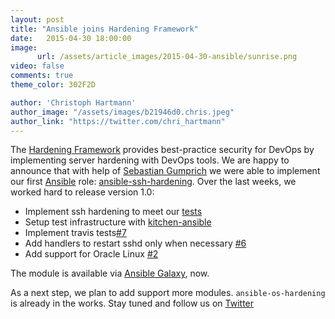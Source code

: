```yaml
---
layout: post
title: "Ansible joins Hardening Framework"
date:   2015-04-30 18:00:00
image:
      url: /assets/article_images/2015-04-30-ansible/sunrise.png
video: false
comments: true
theme_color: 302F2D

author: 'Christoph Hartmann'
author_image: "/assets/images/b21946d0.chris.jpeg"
author_link: "https://twitter.com/chri_hartmann"
---
```


The [Hardening Framework](http://hardening.io/) provides best-practice security for DevOps by implementing server hardening with DevOps tools. We are happy to announce that with help of [Sebastian Gumprich](https://www.zufallsheld.de) we were able to implement our first [Ansible](http://www.ansible.com) role: [ansible-ssh-hardening](https://github.com/hardening-io/ansible-ssh-hardening/). Over the last weeks, we worked hard to release version 1.0:

 * Implement ssh hardening to meet our [tests](https://github.com/hardening-io/tests-ssh-hardening)
 * Setup test infrastructure with [kitchen-ansible](https://github.com/neillturner/kitchen-ansible)
 * Implement travis tests[#7](https://github.com/hardening-io/ansible-ssh-hardening/issues/7)
 * Add handlers to restart sshd only when necessary [#6](https://github.com/hardening-io/ansible-ssh-hardening/issues/6)
 * Add support for Oracle Linux [#2](https://github.com/hardening-io/ansible-ssh-hardening/issues/2)

The module is available via [Ansible Galaxy](https://galaxy.ansible.com/list#/roles/3576), now. 

As a next step, we plan to add support more modules. `ansible-os-hardening` is already in the works. Stay tuned and follow us on [Twitter](https://twitter.com/hardening_io)
